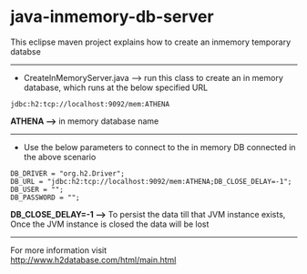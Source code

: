 # java-inmemory-db-server
This eclipse maven project explains how to create an inmemory temporary databse 
***

* CreateInMemoryServer.java --> run this class to create an in memory database, which runs at the below specified URL 
```
jdbc:h2:tcp://localhost:9092/mem:ATHENA
```
<b>ATHENA --></b> in memory database name
***

* Use the below parameters to connect to the in memory DB connected in the above scenario
```
DB_DRIVER = "org.h2.Driver";
DB_URL = "jdbc:h2:tcp://localhost:9092/mem:ATHENA;DB_CLOSE_DELAY=-1";
DB_USER = "";
DB_PASSWORD = "";
```
<b>DB_CLOSE_DELAY=-1 --></b> To persist the data till that JVM instance exists, Once the JVM instance is closed the data will be lost
***

For more information visit     
<http://www.h2database.com/html/main.html>
